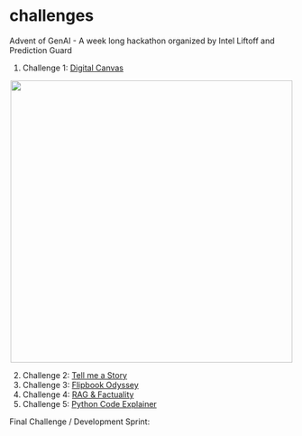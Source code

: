 # challenges

Advent of GenAI - A week long hackathon organized by Intel Liftoff and Prediction Guard

1. Challenge 1: [Digital Canvas](./01.md)


<div align=center>
<img src=https://github.com/adventofgenai/challenges/assets/786476/c6a89127-694a-447e-883e-77d9ac92471b width=500>
</div>



2. Challenge 2: [Tell me a Story](./02.md)
3. Challenge 3: [Flipbook Odyssey](./03.md)
4. Challenge 4: [RAG & Factuality](./04.md)
5. Challenge 5: [Python Code Explainer](./05.md)

Final Challenge / Development Sprint: [](./dev_sprint.md)

